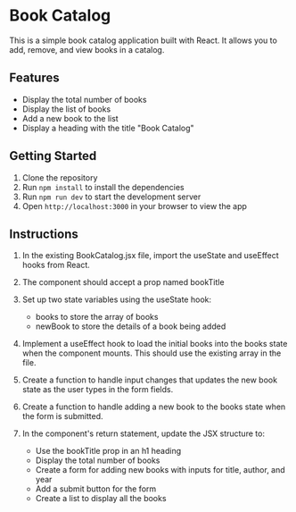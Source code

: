 # Book Catalog

This is a simple book catalog application built with React. It allows you to add, remove, and view books in a catalog.

## Features

- Display the total number of books
- Display the list of books
- Add a new book to the list
- Display a heading with the title "Book Catalog"


## Getting Started

1. Clone the repository
2. Run `npm install` to install the dependencies
3. Run `npm run dev` to start the development server
4. Open `http://localhost:3000` in your browser to view the app


## Instructions

1. In the existing BookCatalog.jsx file, import the useState and useEffect hooks from React.

2. The component should accept a prop named bookTitle
  
3. Set up two state variables using the useState hook:
    - books to store the array of books
    - newBook to store the details of a book being added

4. Implement a useEffect hook to load the initial books into the books state when the component mounts. This should use the existing array in the file.

5. Create a function to handle input changes that updates the new book state as the user types in the form fields.

6. Create a function to handle adding a new book to the books state when the form is submitted.

7. In the component's return statement, update the JSX structure to:
    - Use the bookTitle prop in an h1 heading
    - Display the total number of books
    - Create a form for adding new books with inputs for title, author, and year
    - Add a submit button for the form
    - Create a list to display all the books

